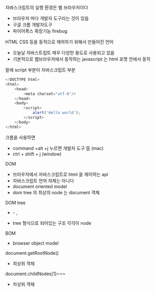 자바스크립트의 실행 환경은 웹 브라우저이다

- 브라우저 마다 개발자 도구라는 것이 있음
- 구글 크롬 개발자도구
- 파이어폭스 확장기능 firebug


HTML CSS 등을 동적으로 제어하기 위해서 만들어진 언어
- 오늘날 자바스트립트 매우 다양한 용도로 사용되고 있음
- 기본적으로 웹브라우저에서 동작하는 javascript 는 html 포맷 안에서 동작


밑에 script 부분이 자바스크립트 부분
```javascript
<!DOCTYPE html>
<html>
    <head>
        <meta charset="utf-8"/>
    </head>
    <body>
        <script>
            alert('Hello world');
        </script>
    </body>
</html>
```


크롬을 사용하면 

- command +alt +j 누르면 개발자 도구 뜸 (mac)
- ctrl + shift + j (window)



DOM
- 브라우저에서 자바스크립트로 html 을 제어하는 api
- 자바스크립트 언어 자체는 아니다
- document oriented model
- dom tree 의 최상의 node 는 document 객체

DOM tree
- <html>
  - <head>  , <body>

- tree 형식으로 되어있는 구조 각각이 node

BOM
- browser object model
  

document.getRootNode()
- 최상위 객체

document.childNodes[1]~~~
- 차상위 객체

